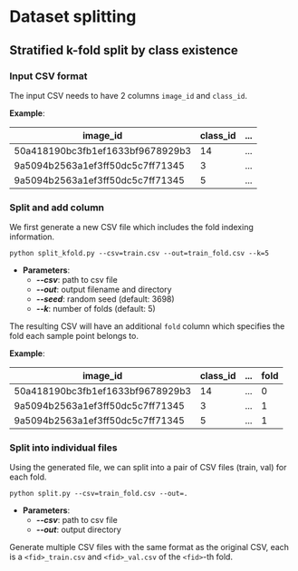 # Dataset splitting

## Stratified k-fold split by class existence  

### Input CSV format

The input CSV needs to have 2 columns `image_id` and `class_id`.

**Example**:

image_id | class_id | ...
--- | --- | ---
50a418190bc3fb1ef1633bf9678929b3 | 14 | ...
9a5094b2563a1ef3ff50dc5c7ff71345 | 3 | ...
9a5094b2563a1ef3ff50dc5c7ff71345 | 5 | ...

### Split and add column

We first generate a new CSV file which includes the fold indexing information.

```
python split_kfold.py --csv=train.csv --out=train_fold.csv --k=5
```
- **Parameters**:
    - ***--csv***:	path to csv file
    - ***--out***:      output filename and directory
    - ***--seed***:     random seed (default: 3698)
    - ***--k***:        number of folds (default: 5)

The resulting CSV will have an additional `fold` column which specifies the fold each sample point belongs to.

**Example**:

image_id | class_id | ... | fold
--- | --- | --- | ---
50a418190bc3fb1ef1633bf9678929b3 | 14 | ... | 0
9a5094b2563a1ef3ff50dc5c7ff71345 | 3 | ... | 1
9a5094b2563a1ef3ff50dc5c7ff71345 | 5 | ... | 1

### Split into individual files

Using the generated file, we can split into a pair of CSV files (train, val) for each fold.

```
python split.py --csv=train_fold.csv --out=.
```
- **Parameters**:
    - ***--csv***:	path to csv file
    - ***--out***:      output directory

Generate multiple CSV files with the same format as the original CSV, each is a `<fid>_train.csv` and `<fid>_val.csv` of the `<fid>`-th fold.
